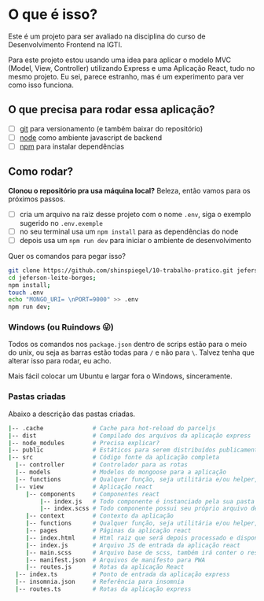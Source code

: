 # O que é isso?

Este é um projeto para ser avaliado na disciplina do curso de Desenvolvimento Frontend na IGTI.

Para este projeto estou usando uma idea para aplicar o modelo MVC (Model, View, Controller) utilizando Express e uma Aplicação React, tudo no mesmo projeto. Eu sei, parece estranho, mas é um experimento para ver como isso funciona.

## O que precisa para rodar essa aplicação?

- [ ] [git](https://git-scm.com/) para versionamento (e também baixar do repositório)
- [ ] [node](https://nodejs.org/en/) como ambiente javascript de backend
- [ ] [npm](https://nodejs.org/en/) para instalar dependências

## Como rodar?

**Clonou o repositório pra usa máquina local?** Beleza, então vamos para os próximos passos.

- [ ] cria um arquivo na raiz desse projeto com o nome `.env`, siga o exemplo sugerido no `.env.exemple`
- [ ] no seu terminal usa um `npm install` para as dependências do node
- [ ] depois usa um `npm run dev` para iniciar o ambiente de desenvolvimento

Quer os comandos para pegar isso?

```sh
git clone https://github.com/shinspiegel/10-trabalho-pratico.git jeferson-leite-borges;
cd jeferson-leite-borges;
npm install;
touch .env
echo "MONGO_URI= \nPORT=9000" >> .env
npm run dev;
```

### Windows (ou Ruindows 😜)

Todos os comandos nos `package.json` dentro de scrips estão para o meio do unix, ou seja as barras estão todas para `/` e não para `\`. Talvez tenha que alterar isso para rodar, eu acho.

Mais fácil colocar um Ubuntu e largar fora o Windows, sinceramente.

### Pastas criadas

Abaixo a descrição das pastas criadas.

```sh
|-- .cache              # Cache para hot-reload do parceljs
|-- dist                # Compilado dos arquivos da aplicação express
|-- node_modules        # Precisa explicar?
|-- public              # Estáticos para serem distribuídos publicamente
|-- src                 # Código fonte da aplicação completa
  |-- controller        # Controlador para as rotas
  |-- models            # Modelos do mongoose para a aplicação
  |-- functions         # Qualquer função, seja utilitária e/ou helper, fica tudo aqui
  |-- view              # Aplicação react
     |-- components     # Componentes react
         |-- index.js   # Todo componente é instanciado pela sua pasta
         |-- index.scss # Todo componente possui seu próprio arquivo de scss
     |-- context        # Contexto da aplicação
     |-- functions      # Qualquer função, seja utilitária e/ou helper, fica tudo aqui
     |-- pages          # Páginas da aplicação react
     |-- index.html     # Html raiz que será depois processado e disponibilizado na pasta pública
     |-- index.js       # Arquivo JS de entrada da aplicação react
     |-- main.scss      # Arquivo base de scss, também irá conter o reset de csss
     |-- manifest.json  # Arquivos de manifesto para PWA
     |-- routes.js      # Rotas da aplicação React
  |-- index.ts          # Ponto de entrada da aplicação express
  |-- insomnia.json     # Referência para insomnia
  |-- routes.ts         # Rotas da aplicação express
```
